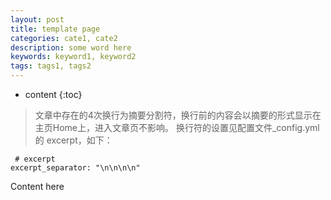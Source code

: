 ```yaml
---
layout: post
title: template page
categories: cate1, cate2
description: some word here
keywords: keyword1, keyword2
tags: tags1, tags2
---
```

* content
{:toc}

> 文章中存在的4次换行为摘要分割符，换行前的内容会以摘要的形式显示在主页Home上，进入文章页不影响。
换行符的设置见配置文件_config.yml的 excerpt，如下：

```
 # excerpt
excerpt_separator: "\n\n\n\n"
```



Content here


